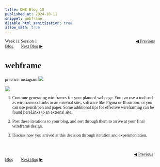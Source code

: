 ```yaml
---
title: DMS Blog 18
published_at: 2024-10-11
snippet: webframe
disable_html_sanitization: true
allow_math: true
---
```

<font face="Times New Roman">
Week 11 Session 1
<a href="https://d20502-d-dms1-blog-38.deno.dev/seventeen-blog-post" class="button" style="margin-left:23em">◀︎ Previous Blog</a>&nbsp;&nbsp;&nbsp;&nbsp;&nbsp;&nbsp;
<a href="https://d20502-d-dms1-blog-38.deno.dev/nineteen-blog-post" class="button">Next Blog ▶︎</a>

# webframe
practice: instagram
![](6/1.png)


![](6/2.png)


1. Continue generating wireframes for your planned webpage. You can use a tool such as wireframe.ccLinks to an external site., software like Figma or Illustrator, or you can use pencil/pen and paper. Some additional tips for effective wireframing can be found hereLinks to an external site.. 

2. Post these iterations to your blog, and sort through them to arrive at your final wireframe design.

3. Discuss how you arrived at this decision through iteration and experimentation. 

<br></br>
<a href="https://d20502-d-dms1-blog-38.deno.dev/seventeen-blog-post" class="button" style="margin-left:30.35em">◀︎ Previous Blog</a>&nbsp;&nbsp;&nbsp;&nbsp;&nbsp;&nbsp;
<a href="https://d20502-d-dms1-blog-38.deno.dev/nineteen-blog-post" class="button">Next Blog ▶︎</a>
</font>